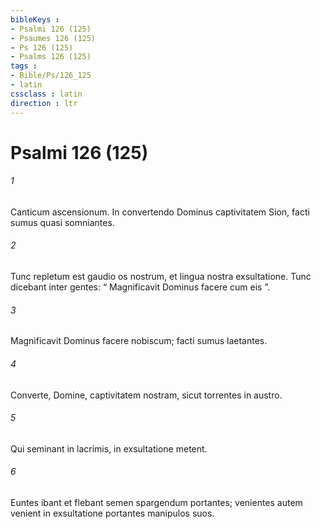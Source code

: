 ```yaml
---
bibleKeys : 
- Psalmi 126 (125)
- Psaumes 126 (125)
- Ps 126 (125)
- Psalms 126 (125)
tags : 
- Bible/Ps/126_125
- latin
cssclass : latin
direction : ltr
---
```


# Psalmi 126 (125)

###### 1
Canticum ascensionum. In convertendo Dominus captivitatem Sion, facti sumus quasi somniantes.
###### 2
Tunc repletum est gaudio os nostrum, et lingua nostra exsultatione. Tunc dicebant inter gentes: “ Magnificavit Dominus facere cum eis ”.
###### 3
Magnificavit Dominus facere nobiscum; facti sumus laetantes.
###### 4
Converte, Domine, captivitatem nostram, sicut torrentes in austro.
###### 5
Qui seminant in lacrimis, in exsultatione metent.
###### 6
Euntes ibant et flebant semen spargendum portantes; venientes autem venient in exsultatione portantes manipulos suos.
